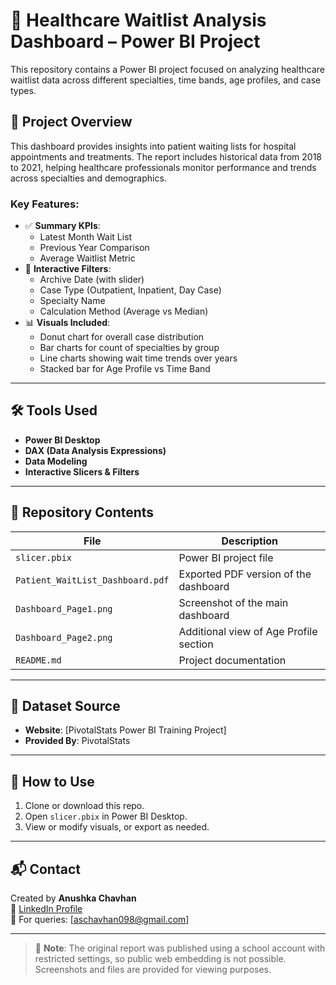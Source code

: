 # 🏥 Healthcare Waitlist Analysis Dashboard – Power BI Project

This repository contains a Power BI project focused on analyzing healthcare waitlist data across different specialties, time bands, age profiles, and case types.


## 📁 Project Overview

This dashboard provides insights into patient waiting lists for hospital appointments and treatments. The report includes historical data from 2018 to 2021, helping healthcare professionals monitor performance and trends across specialties and demographics.

### Key Features:
- ✅ **Summary KPIs**: 
  - Latest Month Wait List
  - Previous Year Comparison
  - Average Waitlist Metric
- 🧠 **Interactive Filters**:
  - Archive Date (with slider)
  - Case Type (Outpatient, Inpatient, Day Case)
  - Specialty Name
  - Calculation Method (Average vs Median)
- 📊 **Visuals Included**:
  - Donut chart for overall case distribution
  - Bar charts for count of specialties by group
  - Line charts showing wait time trends over years
  - Stacked bar for Age Profile vs Time Band

---

## 🛠️ Tools Used
- **Power BI Desktop**
- **DAX (Data Analysis Expressions)**
- **Data Modeling**
- **Interactive Slicers & Filters**

---

## 📂 Repository Contents

| File | Description |
|------|-------------|
| `slicer.pbix` | Power BI project file |
| `Patient_WaitList_Dashboard.pdf` | Exported PDF version of the dashboard |
| `Dashboard_Page1.png` | Screenshot of the main dashboard |
| `Dashboard_Page2.png` | Additional view of Age Profile section |
| `README.md` | Project documentation |

---

## 📌 Dataset Source

- **Website**: [PivotalStats Power BI Training Project]
- **Provided By**: PivotalStats

---

## 📄 How to Use
1. Clone or download this repo.
2. Open `slicer.pbix` in Power BI Desktop.
3. View or modify visuals, or export as needed.

---

## 📬 Contact

Created by **Anushka Chavhan**  
🔗 [LinkedIn Profile](https://www.linkedin.com/in/anushka-chavhan-319ba0295)  
📧 For queries: [aschavhan098@gmail.com]

---

> 🚫 **Note**: The original report was published using a school account with restricted settings, so public web embedding is not possible. Screenshots and files are provided for viewing purposes.
